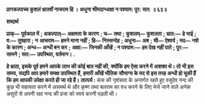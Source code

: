 **प्रागकल्पाच्च कुशलं भ्रातर्वो नाचराम हि ।** **अधुना श्रीमदान्धाक्षा न पश्याम: पुर: सत: ॥ ६३॥** 

**शब्दार्थ** 

**प्राक्—** **पूर्वकाल में** **; अकल्पात्—** **अक्षमता के कारण** **; च—** **तथा** **; कुशलम्—** **कुशलता** **; भ्रात:—** **हे भाई** **; व:—** **तुश्हारा** **; न** **आचराम—** **हमने माना नहीं** **; हि—** **निस्सन्देह** **; अधुना—** **अब** **; श्री—** **ऐश्वर्य** **; मद—** **नशे के कारण** **; अन्ध—** **अन्धी बन कर** **;** **अक्षा:—** **जिनकी आँखें** **; न पश्याम:—** **हम देख नहीं पाते** **; पुर:—** **सामने** **; सत:—** **उपस्थित, वर्तमान।** **.** 

**हे भ्राता, इसके पूर्व हमने आपके लाभ की कोई बात नहीं की, क्योंकि हम ऐसा करने में** **अशक्त थे। तो भी इस समय, यद्यपि आप हमारे समक्ष उपस्थित हैं, हमारी आँखें भौतिक** **सौभाग्य के मद से इस तरह अन्धी हो चुकी हैं कि हम आपकी उपेक्षा करते ही जा रहे हैं।** **तात्पर्य :** कंस की नृशंसता के अन्तर्गत रहते हुए वसुदेव नन्द की कुछ भी सहायता करने में असमर्थ थे और कृष्ण तथा बलराम का वध करने के लिए भेजे जाने वाले अनेक असुरों से अपनी रक्षा नन्द की प्रजा को स्वयं करनी पड़ती थी।  